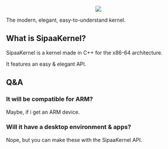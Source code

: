 <p align="center">

  <img src="https://raw.githubusercontent.com/SipaaOS-Project/SipaaKernel/main/meta/artwork/logo.png" />
  <p>The modern, elegant, easy-to-understand kernel.</p>

</p>

## What is SipaaKernel?
SipaaKernel is a kernel made in C++ for the x86-64 architecture.

It features an easy & elegant API.

## Q&A

### It will be compatible for ARM?
Maybe, if i get an ARM device.

### Will it have a desktop environment & apps?
Nope, but you can make these with the SipaaKernel API.